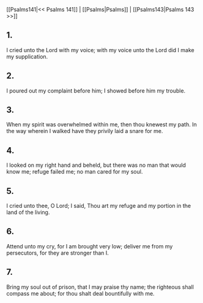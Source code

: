 [[Psalms141|<< Psalms 141]] | [[Psalms|Psalms]] | [[Psalms143|Psalms 143 >>]]
## 1.
I cried unto the Lord with my voice; with my voice unto the Lord did I make my supplication.
## 2.
I poured out my complaint before him; I showed before him my trouble.
## 3.
When my spirit was overwhelmed within me, then thou knewest my path. In the way wherein I walked have they privily laid a snare for me.
## 4.
I looked on my right hand and beheld, but there was no man that would know me; refuge failed me; no man cared for my soul.
## 5.
I cried unto thee, O Lord; I said, Thou art my refuge and my portion in the land of the living.
## 6.
Attend unto my cry, for I am brought very low; deliver me from my persecutors, for they are stronger than I.
## 7.
Bring my soul out of prison, that I may praise thy name; the righteous shall compass me about; for thou shalt deal bountifully with me.

